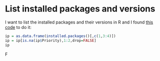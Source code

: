 # List installed packages and versions

I want to list the installed packages and their versions in R and I found [this code](https://www.r-bloggers.com/2015/06/list-of-user-installed-r-packages-and-their-versions/) to do it:

```R
ip = as.data.frame(installed.packages()[,c(1,3:4)])
ip = ip[is.na(ip$Priority),1:2,drop=FALSE]
ip
```

F